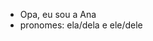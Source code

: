 - Opa, eu sou a Ana
- pronomes: ela/dela e ele/dele


<!---
AgemT/AgemT is a ✨ special ✨ repository because its `README.md` (this file) appears on your GitHub profile.
You can click the Preview link to take a look at your changes.
--->
